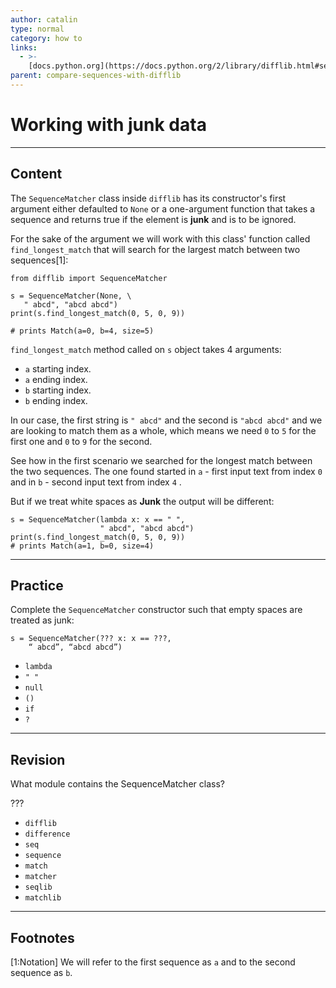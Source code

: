 ```yaml
---
author: catalin
type: normal
category: how to
links:
  - >-
    [docs.python.org](https://docs.python.org/2/library/difflib.html#sequencematcher-objects){website}
parent: compare-sequences-with-difflib
---
```


# Working with junk data


---

## Content

The `SequenceMatcher` class inside `difflib` has its constructor's first argument either defaulted to `None` or a one-argument function that takes a sequence and returns true if the element is **junk** and is to be ignored.

For the sake of the argument we will work with this class' function called `find_longest_match` that will search for the largest match between two sequences[1]:

```plain-text
from difflib import SequenceMatcher

s = SequenceMatcher(None, \
   " abcd", "abcd abcd")
print(s.find_longest_match(0, 5, 0, 9))

# prints Match(a=0, b=4, size=5)

```

`find_longest_match` method called on `s` object takes 4 arguments:

- `a` starting index.
- `a` ending index.
- `b` starting index.
- `b` ending index.

In our case, the first string is `" abcd"` and the second is `"abcd abcd"` and we are looking to match them as a whole, which means we need `0` to `5` for the first one and `0` to `9` for the second.

See how in the first scenario we searched for the longest match between the two sequences. The one found started in `a` - first input text from index `0 ` and in `b` - second input text from index `4` .

But if we treat white spaces as **Junk** the output will be different:

```plain-text
s = SequenceMatcher(lambda x: x == " ",
                    " abcd", "abcd abcd")
print(s.find_longest_match(0, 5, 0, 9))
# prints Match(a=1, b=0, size=4)
```


---

## Practice

Complete the `SequenceMatcher`  constructor such that empty spaces are treated as junk:

```plain-text
s = SequenceMatcher(??? x: x == ???,
    “ abcd”, “abcd abcd”)
```

- `lambda`
- `" "`
- `null`
- `()`
- `if`
- `?`


---

## Revision

What module contains the SequenceMatcher class?

???

- `difflib`
- `difference`
- `seq`
- `sequence`
- `match`
- `matcher`
- `seqlib`
- `matchlib`


---

## Footnotes

[1:Notation]
We will refer to the first sequence as `a` and to the second sequence as `b`.
